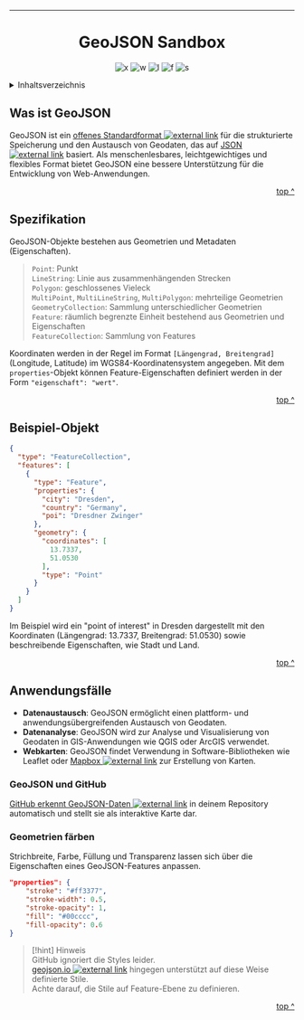 <!-- jump mark TOP -->
<a id="top"></a>

---
<div align="center">

# GeoJSON Sandbox
<!-- Status badges -->
![x] ![w] ![l] ![f] ![s]

</div>

<!-- ToC -->
<details>
  <summary>Inhaltsverzeichnis</summary>
  <ul style="list-style-type: none;">
    <li><a href="#was-ist-geojson">Was ist GeoJSON</a></li>
    <li><a href="#spezifikation">Spezifikation</a></li>
    <li><a href="#beispiel-objekt">Beispiel-Objekt</a></li>
    <li><a href="#anwendungsfälle">Anwendungsfälle</a></li>
  </ul>
</details>

## Was ist GeoJSON

GeoJSON ist ein [offenes Standardformat ![external link][e]][rfc] für die strukturierte Speicherung und den Austausch von Geodaten, das auf [JSON ![external link][e]][json] basiert. Als menschenlesbares, leichtgewichtiges und flexibles Format bietet GeoJSON eine bessere Unterstützung für die Entwicklung von Web-Anwendungen.  

<p align="right"><a href="#top">top ^</a></p>

## Spezifikation

GeoJSON-Objekte bestehen aus Geometrien und Metadaten (Eigenschaften).

> `Point`: Punkt  
> `LineString`: Linie aus zusammenhängenden Strecken  
> `Polygon`: geschlossenes Vieleck  
> `MultiPoint`, `MultiLineString`, `MultiPolygon`: mehrteilige Geometrien  
> `GeometryCollection`: Sammlung unterschiedlicher Geometrien  
> `Feature`: räumlich begrenzte Einheit bestehend aus Geometrien und Eigenschaften  
> `FeatureCollection`: Sammlung von Features  

Koordinaten werden in der Regel im Format `[Längengrad, Breitengrad]` (Longitude, Latitude) im WGS84-Koordinatensystem angegeben. Mit dem `properties`-Objekt können Feature-Eigenschaften definiert werden in der Form `"eigenschaft": "wert"`.  

<p align="right"><a href="#top">top ^</a></p>

## Beispiel-Objekt

```json
{
  "type": "FeatureCollection",
  "features": [
    {
      "type": "Feature",
      "properties": {
        "city": "Dresden",
        "country": "Germany",
        "poi": "Dresdner Zwinger"
      },
      "geometry": {
        "coordinates": [
          13.7337,
          51.0530
        ],
        "type": "Point"
      }
    }
  ]
}
```

Im Beispiel wird ein "point of interest" in Dresden dargestellt mit den Koordinaten (Längengrad: 13.7337, Breitengrad: 51.0530) sowie beschreibende Eigenschaften, wie Stadt und Land.

<p align="right"><a href="#top">top ^</a></p>

## Anwendungsfälle

- **Datenaustausch**: GeoJSON ermöglicht einen plattform- und anwendungsübergreifenden Austausch von Geodaten.
- **Datenanalyse**: GeoJSON wird zur Analyse und Visualisierung von Geodaten in GIS-Anwendungen wie QGIS oder ArcGIS verwendet.
- **Webkarten**: GeoJSON findet Verwendung in Software-Bibliotheken wie Leaflet oder [Mapbox ![external link][e]][geojsonio] zur Erstellung von Karten.

### GeoJSON und GitHub

[GitHub erkennt GeoJSON-Daten ![external link][e]][githubmap] in deinem Repository automatisch und stellt sie als interaktive Karte dar.

### Geometrien färben

Strichbreite, Farbe, Füllung und Transparenz lassen sich über die Eigenschaften eines GeoJSON-Features anpassen.

```geojson
"properties": {
    "stroke": "#ff3377",
    "stroke-width": 0.5,
    "stroke-opacity": 1,
    "fill": "#00cccc",
    "fill-opacity": 0.6
}
```

> [!hint] Hinweis  
> GitHub ignoriert die Styles leider.  
> [geojson.io ![external link][e]][geojsonio] hingegen unterstützt auf diese Weise definierte Stile.  
> Achte darauf, die Stile auf Feature-Ebene zu definieren.  

<p align="right"><a href="#top">top ^</a></p>

<!-- Badges & Icons -->
[f]: https://img.shields.io/github/forks/mephi78/geojson-sandbox?style=flat&color=lightseagreen&labelColor=%230F639C
[l]: https://img.shields.io/github/last-commit/mephi78/geojson-sandbox?labelColor=%230F639C
[w]: https://img.shields.io/badge/work-in%20progress-yellow?labelColor=%230F639C
[e]: https://codeberg.org/Mephi/my-assets/raw/icons/PNG/mephi-external-link-16x16-blue.png
[s]: https://img.shields.io/github/stars/mephi78/geojson-sandbox?style=flat&color=goldenrod&labelColor=%230F639C
[x]: https://img.shields.io/badge/status-experimental-orange?labelColor=%230F639C

<!-- external links -->
[awesome]: https://github.com/tmcw/awesome-geojson
[geojsonio]: https://geojson.io
[githubmap]: https://github.blog/news-insights/the-library/gist-meets-geojson/
[json]: https://www.json.org/json-de.html
[rfc]: https://datatracker.ietf.org/doc/html/rfc7946